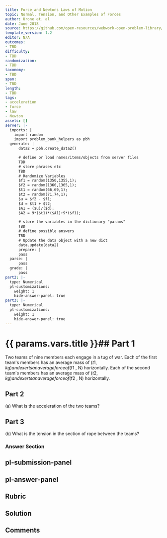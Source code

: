 ```yaml
---
title: Force and Newtons Laws of Motion
topic: Normal, Tension, and Other Examples of Forces
author: Urone et. al
date: June 2018
source: https://github.com/open-resources/webwork-open-problem-library/tree/master/Contrib/BrockPhysics/College_Physics_Urone/4.Dynamics_Force_and_Newtons_Laws_of_Motion/Normal_Tension_and_Other_Examples_of_Forces/NU_U17-04-05-001.pg
template_version: 1.2
editor: N/A
outcomes:
- TBD
difficulty:
- TBD
randomization:
- TBD
taxonomy:
- TBD
span:
- TBD
length:
- TBD
tags:
- acceleration
- force
- law
- Newton
assets: []
server: |-
  imports: |
    import random
    import problem_bank_helpers as pbh
  generate: |
      data2 = pbh.create_data2()

      # define or load names/items/objects from server files
      TBD
      # store phrases etc
      TBD
      # Randomize Variables
      $f1 = random(1350,1355,1);
      $f2 = random(1360,1365,1);
      $t1 = random(66,69,1);
      $t2 = random(71,74,1);
      $u = $f2 - $f1;
      $d = $t1 + $t2;
      $A1 = ($u)/($d);
      $A2 = 9*($t1)*($A1)+9*($f1);

      # store the variables in the dictionary "params"
      TBD
      # define possible answers
      TBD
      # Update the data object with a new dict
      data.update(data2)
      prepare: |
      pass
  parse: |
      pass
  grade: |
      pass
part2: |-
  type: Numerical
  pl-customizations:
    weight: 1
    hide-answer-panel: true
part3: |-
  type: Numerical
  pl-customizations:
    weight: 1
    hide-answer-panel: true
---
```


# {{ params.vars.title }}## Part 1 
Two teams of nine members each engage in a tug of war. Each of the first team's members has an average mass of ($t1 , kg) and exerts an average force of ($f1 , N) horizontally. Each of the second team's members has an average mass of ($t2 , kg) and exerts an average force of ($f2 , N) horizontally. 
## Part 2 
(a) What is the acceleration of the two teams? 
## Part 3 
(b) What is the tension in the section of rope between the teams? 


### Answer Section 


## pl-submission-panel 


## pl-answer-panel 


## Rubric 


## Solution 


## Comments 


